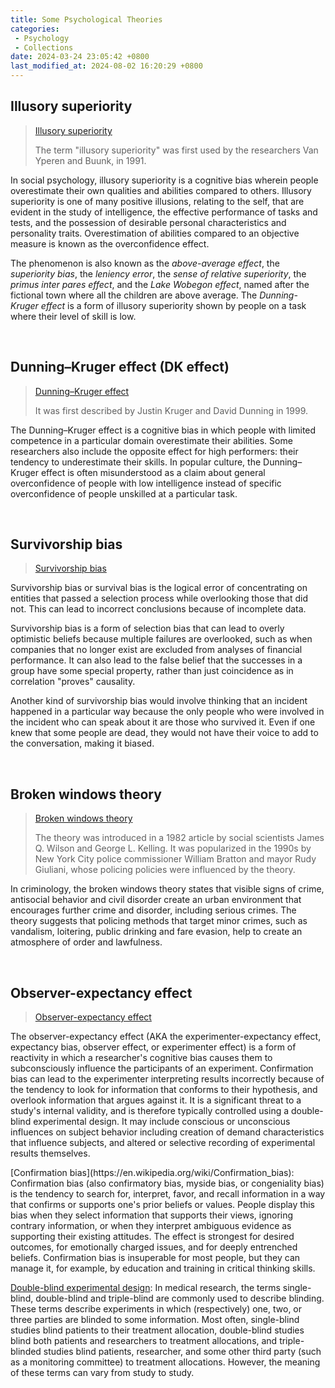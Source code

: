 ```yaml
---
title: Some Psychological Theories
categories:
 - Psychology
 - Collections
date: 2024-03-24 23:05:42 +0800
last_modified_at: 2024-08-02 16:20:29 +0800
---
```


## Illusory superiority

> [Illusory superiority](https://en.wikipedia.org/wiki/Illusory_superiority)
>
> The term "illusory superiority" was first used by the researchers Van Yperen and Buunk, in 1991.

In social psychology, illusory superiority is a cognitive bias wherein people overestimate their own qualities and abilities compared to others. Illusory superiority is one of many positive illusions, relating to the self, that are evident in the study of intelligence, the effective performance of tasks and tests, and the possession of desirable personal characteristics and personality traits. Overestimation of abilities compared to an objective measure is known as the overconfidence effect.

The phenomenon is also known as the *above-average effect*, the *superiority bias*, the *leniency error*, the *sense of relative superiority*, the *primus inter pares effect*, and the *Lake Wobegon effect*, named after the fictional town where all the children are above average. The *Dunning-Kruger effect* is a form of illusory superiority shown by people on a task where their level of skill is low.

<br>

## Dunning–Kruger effect (DK effect)

> [Dunning–Kruger effect](https://en.wikipedia.org/wiki/Dunning%E2%80%93Kruger_effect)
>
> It was first described by Justin Kruger and David Dunning in 1999.

The Dunning–Kruger effect is a cognitive bias in which people with limited competence in a particular domain overestimate their abilities. Some researchers also include the opposite effect for high performers: their tendency to underestimate their skills. In popular culture, the Dunning–Kruger effect is often misunderstood as a claim about general overconfidence of people with low intelligence instead of specific overconfidence of people unskilled at a particular task.

<br>

## Survivorship bias

> [Survivorship bias](https://en.wikipedia.org/wiki/Survivorship_bias)

Survivorship bias or survival bias is the logical error of concentrating on entities that passed a selection process while overlooking those that did not. This can lead to incorrect conclusions because of incomplete data.

Survivorship bias is a form of selection bias that can lead to overly optimistic beliefs because multiple failures are overlooked, such as when companies that no longer exist are excluded from analyses of financial performance. It can also lead to the false belief that the successes in a group have some special property, rather than just coincidence as in correlation "proves" causality.

Another kind of survivorship bias would involve thinking that an incident happened in a particular way because the only people who were involved in the incident who can speak about it are those who survived it. Even if one knew that some people are dead, they would not have their voice to add to the conversation, making it biased.

<br>

## Broken windows theory

> [Broken windows theory](https://en.wikipedia.org/wiki/Broken_windows_theory)
>
> The theory was introduced in a 1982 article by social scientists James Q. Wilson and George L. Kelling. It was popularized in the 1990s by New York City police commissioner William Bratton and mayor Rudy Giuliani, whose policing policies were influenced by the theory.

In criminology, the broken windows theory states that visible signs of crime, antisocial behavior and civil disorder create an urban environment that encourages further crime and disorder, including serious crimes. The theory suggests that policing methods that target minor crimes, such as vandalism, loitering, public drinking and fare evasion, help to create an atmosphere of order and lawfulness.

<br>

## Observer-expectancy effect

> [Observer-expectancy effect](https://en.wikipedia.org/wiki/Observer-expectancy_effect)

The observer-expectancy effect (AKA the experimenter-expectancy effect, expectancy bias, observer effect, or experimenter effect) is a form of reactivity in which a researcher's cognitive bias causes them to subconsciously influence the participants of an experiment. Confirmation bias can lead to the experimenter interpreting results incorrectly because of the tendency to look for information that conforms to their hypothesis, and overlook information that argues against it. It is a significant threat to a study's internal validity, and is therefore typically controlled using a double-blind experimental design. It may include conscious or unconscious influences on subject behavior including creation of demand characteristics that influence subjects, and altered or selective recording of experimental results themselves.

<div class="notice--primary" markdown="1">
[Confirmation bias](https://en.wikipedia.org/wiki/Confirmation_bias): Confirmation bias (also confirmatory bias, myside bias, or congeniality bias) is the tendency to search for, interpret, favor, and recall information in a way that confirms or supports one's prior beliefs or values. People display this bias when they select information that supports their views, ignoring contrary information, or when they interpret ambiguous evidence as supporting their existing attitudes. The effect is strongest for desired outcomes, for emotionally charged issues, and for deeply entrenched beliefs. Confirmation bias is insuperable for most people, but they can manage it, for example, by education and training in critical thinking skills.

[Double-blind experimental design](https://en.wikipedia.org/wiki/Blinded_experiment#Terminology): In medical research, the terms single-blind, double-blind and triple-blind are commonly used to describe blinding. These terms describe experiments in which (respectively) one, two, or three parties are blinded to some information. Most often, single-blind studies blind patients to their treatment allocation, double-blind studies blind both patients and researchers to treatment allocations, and triple-blinded studies blind patients, researcher, and some other third party (such as a monitoring committee) to treatment allocations. However, the meaning of these terms can vary from study to study.

</div>
